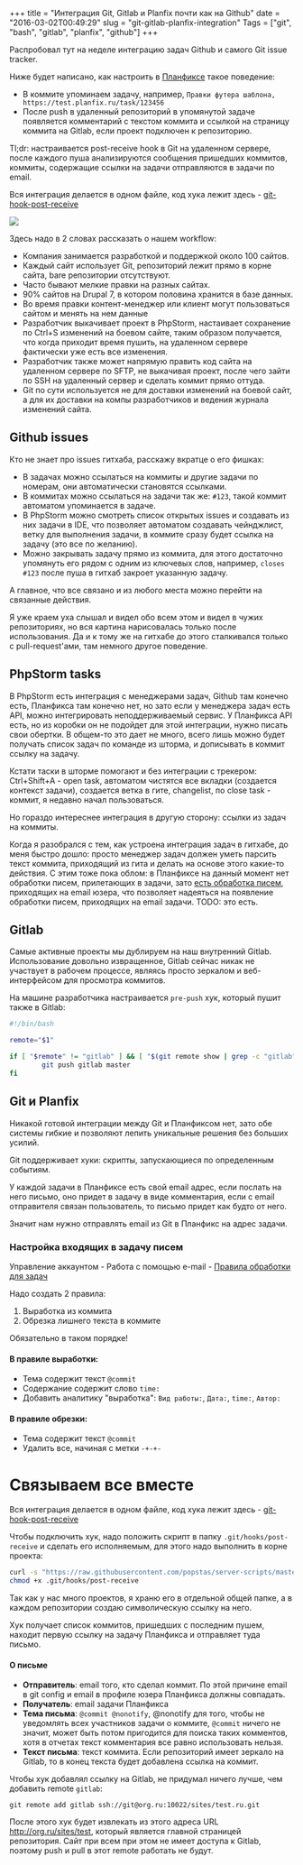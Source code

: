 +++
title = "Интеграция Git, Gitlab и Planfix почти как на Github"
date = "2016-03-02T00:49:29"
slug = "git-gitlab-planfix-integration"
Tags = ["git", "bash", "gitlab", "planfix", "github"]
+++

Распробовал тут на неделе интеграцию задач Github и самого Git issue tracker.

Ниже будет написано, как настроить в [Планфиксе](https://planfix.ru/) такое поведение:

- В коммите упоминаем задачу, например, `Правки футера шаблона, https://test.planfix.ru/task/123456`
- После push в удаленный репозиторий в упомянутой задаче появляется комментарий с текстом коммита и ссылкой на страницу коммита
на Gitlab, если проект подключен к репозиторию.

Tl;dr: настраивается post-receive hook в Git на удаленном сервере,
после каждого пуша анализируются сообщения пришедших коммитов, коммиты, содержащие ссылки на задачи отправляются в задачи по email.

Вся интеграция делается в одном файле, код хука лежит здесь - 
[git-hook-post-receive](https://github.com/popstas/server-scripts/blob/master/bin/git-hook-post-receive)

<img itemprop="image" src="/images/2016-03/planfix_logo.png" />

<!--more-->

Здесь надо в 2 словах рассказать о нашем workflow:

- Компания занимается разработкой и поддержкой около 100 сайтов.
- Каждый сайт использует Git, репозиторий лежит прямо в корне сайта, bare репозитории отсутствуют.
- Часто бывают мелкие правки на разных сайтах.
- 90% сайтов на Drupal 7, в котором половина хранится в базе данных.
- Во время правки контент-менеджер или клиент могут пользоваться сайтом и менять на нем данные
- Разработчик выкачивает проект в PhpStorm, настаивает сохранение по Ctrl+S изменений на боевом сайте,
  таким образом получается, что когда приходит время пушить, на удаленном сервере фактически уже есть все изменения.
- Разработчик также может напрямую править код сайта на удаленном сервере по SFTP, не выкачивая проект,
  после чего зайти по SSH на удаленный сервер и сделать коммит прямо оттуда.
- Git по сути используется не для доставки изменений на боевой сайт,
  а для их доставки на компы разработчиков и ведения журнала изменений сайта.




## Github issues
Кто не знает про issues гитхаба, расскажу вкратце о его фишках:

- В задачах можно ссылаться на коммиты и другие задачи по номерам, они автоматически становятся ссылками.
- В коммитах можно ссылаться на задачи так же: `#123`, такой коммит автоматом упоминается в задаче.
- В PhpStorm можно смотреть список открытых issues и создавать из них задачи в IDE, что позволяет автоматом создавать чейнджлист,
  ветку для выполнения задачи, в коммите сразу будет ссылка на задачу (это все по желанию).
- Можно закрывать задачу прямо из коммита, для этого достаточно упомянуть его рядом с одним из ключевых слов,
  например, `closes #123` после пуша в гитхаб закроет указанную задачу.

А главное, что все связано и из любого места можно перейти на связанные действия.

Я уже краем уха слышал и видел обо всем этом и видел в чужих репозиториях, но вся картина нарисовалась только после использования.
Да и к тому же на гитхабе до этого сталкивался только с pull-request'ами, там немного другое поведение.



## PhpStorm tasks

В PhpStorm есть интеграция с менеджерами задач, Github там конечно есть, Планфикса там конечно нет,
но зато если у менеджера задач есть API, можно интегрировать неподдерживаемый сервис.
У Планфикса API есть, но из коробки он не подойдет для этой интеграции, нужно писать свои обертки.
В общем-то это дает не много, всего лишь можно будет получать список задач по команде из шторма, и дописывать в коммит ссылку на задачу.

Кстати таски в шторме помогают и без интеграции с трекером: Ctrl+Shift+A - open task, автоматом чистятся все вкладки
(создается контекст задачи), создается ветка в гите, changelist, по close task - коммит, я недавно начал пользоваться.

Но гораздо интереснее интеграция в другую сторону: ссылки из задач на коммиты.

Когда я разобрался с тем, как устроена интеграция задач в гитхабе, до меня быстро дошло:
просто менеджер задач должен уметь парсить текст коммита, приходящий из гита и делать на основе этого какие-то действия.
С этим тоже пока облом: в Планфиксе на данный момент нет обработки писем, прилетающих в задачи, зато
[есть обработка писем](https://planfix.ru/docs/%D0%9A%D0%B0%D0%BA_%D0%BF%D0%BE%D1%81%D1%82%D0%B0%D0%B2%D0%B8%D1%82%D1%8C_%D0%B7%D0%B0%D0%B4%D0%B0%D1%87%D1%83_%D0%BF%D0%BE_e-mail%3F),
приходящих на email юзера, что позволяет надеяться на появление обработки писем, приходящих на email задачи.
TODO: это есть.



## Gitlab
Самые активные проекты мы дублируем на наш внутренний Gitlab. Использование довольно извращенное,
Gitlab сейчас никак не участвует в рабочем процессе, являясь просто зеркалом и веб-интерфейсом для просмотра коммитов.

На машине разработчика настраивается `pre-push` хук, который пушит также в Gitlab:

``` bash
#!/bin/bash

remote="$1"

if [ "$remote" != "gitlab" ] && [ "$(git remote show | grep -c "gitlab")" = 1 ]; then
        git push gitlab master
fi
```



## Git и Planfix

Никакой готовой интеграции между Git и Планфиксом нет, зато обе системы гибкие и позволяют лепить уникальные решения без больших усилий.

Git поддерживает хуки: скрипты, запускающиеся по определенным событиям.

У каждой задачи в Планфиксе есть свой email адрес, если послать на него письмо, оно придет в задачу в виде комментария,
если с email отправителя связан пользователь, то письмо придет как будто от него.

Значит нам нужно отправлять email из Git в Планфикс на адрес задачи.

### Настройка входящих в задачу писем
Управление аккаунтом - Работа с помощью e-mail - [Правила обработки для задач](https://tagilcity.planfix.ru/?action=email&mode=taskRules)

Надо создать 2 правила:
1. Выработка из коммита
2. Обрезка лишнего текста в коммите

Обязательно в таком порядке!

#### В правиле выработки:
- Тема содержит текст `@commit`
- Содержание содержит слово `time:`
- Добавить аналитику "выработка": `Вид работы:`, `Дата:`, `time:`, `Автор:`

#### В правиле обрезки:
- Тема содержит текст `@commit`
- Удалить все, начиная с метки `-+-+-`

# Связываем все вместе

Вся интеграция делается в одном файле, код хука лежит здесь -
[git-hook-post-receive](https://github.com/popstas/server-scripts/blob/master/bin/git-hook-post-receive)

Чтобы подключить хук, надо положить скрипт в папку `.git/hooks/post-receive` и сделать его исполняемым,
для этого надо выполнить в корне проекта:
``` bash
curl -s "https://raw.githubusercontent.com/popstas/server-scripts/master/bin/average" > .git/hooks/post-receive
chmod +x .git/hooks/post-receive
```

Так как у нас много проектов, я храню его в отдельной общей папке, а в каждом репозитории создаю символическую ссылку на него.

Хук получает список коммитов, пришедших с последним пушем, находит первую ссылку на задачу Планфикса и отправляет туда письмо.

#### О письме
- **Отправитель**: email того, кто сделал коммит. По этой причине email в git config и email в профиле юзера Планфикса должны совпадать.
- **Получатель**: email задачи Планфикса
- **Тема письма**: `@commit @nonotify`, @nonotify для того, чтобы не уведомлять всех участников задачи о коммите,
  `@commit` ничего не значит, может быть потом пригодится для поиска таких комментов, хотя в отчетах текст комментария все равно использовать нельзя.
- **Текст письма**: текст коммита. Если репозиторий имеет зеркало на Gitlab, то в конец текста будет добавлена ссылка на коммит.

Чтобы хук добавлял ссылку на Gitlab, не придумал ничего лучше, чем добавить remote `gitlab`:
```
git remote add gitlab ssh://git@org.ru:10022/sites/test.ru.git
```

После этого хук будет извлекать из этого адреса URL http://org.ru/sites/test, который является главной страницей репозитория.
Сайт при всем при этом не имеет доступа к Gitlab, поэтому push и pull в этот remote работать не будут.

